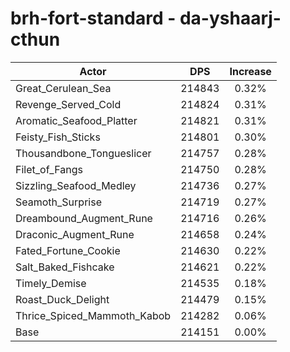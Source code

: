 # brh-fort-standard - da-yshaarj-cthun
| Actor | DPS | Increase |
|---|:---:|:---:|
|Great_Cerulean_Sea|214843|0.32%|
|Revenge_Served_Cold|214824|0.31%|
|Aromatic_Seafood_Platter|214821|0.31%|
|Feisty_Fish_Sticks|214801|0.30%|
|Thousandbone_Tongueslicer|214757|0.28%|
|Filet_of_Fangs|214750|0.28%|
|Sizzling_Seafood_Medley|214736|0.27%|
|Seamoth_Surprise|214719|0.27%|
|Dreambound_Augment_Rune|214716|0.26%|
|Draconic_Augment_Rune|214658|0.24%|
|Fated_Fortune_Cookie|214630|0.22%|
|Salt_Baked_Fishcake|214621|0.22%|
|Timely_Demise|214535|0.18%|
|Roast_Duck_Delight|214479|0.15%|
|Thrice_Spiced_Mammoth_Kabob|214282|0.06%|
|Base|214151|0.00%|
